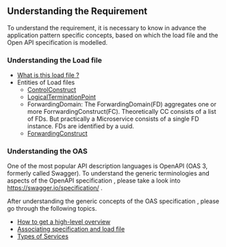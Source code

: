 ## Understanding the Requirement

To understand the requirement, it is necessary to know in advance the application pattern specific concepts, based on which the load file and the Open API specification is modelled.

### Understanding the Load file

- [What is this load file ?](WhatIsALoadFile.md)
- Entities of Load files
  - [ControlConstruct](./EntitiesOfLoadFiles/ControlConstruct.md) 
  - [LogicalTerminationPoint](./EntitiesOfLoadFiles/LogicalTerminationPoint.md)
  - ForwardingDomain: The ForwardingDomain(FD) aggregates one or more ForrwardingConstruct(FC). Theoretically CC consists of a list of FDs. But practically a Microservice consists of a single FD instance. FDs are identified by a uuid.
  - [ForwardingConstruct](./EntitiesOfLoadFiles/ForwardindConstruct.md)

### Understanding the OAS 
One of the most popular API description languages is OpenAPI (OAS 3, formerly called Swagger).
To understand the generic terminologies and aspects of the OpenAPI specification , please take a look into https://swagger.io/specification/ .

After understanding the generic concepts of the OAS specification , please go through the following topics.

- [How to get a high-level overview](./UnderstandingTheOAS/HighLevelOverview.md)
- [Associating specification and load file](./UnderstandingTheOAS/AssociatingSpecificationAndLoadFile.md)
- [Types of Services](./UnderstandingTheOAS/TypesOfServices.md)
